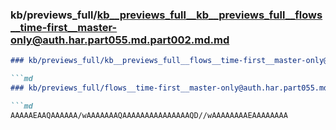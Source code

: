 ### kb/previews_full/kb__previews_full__kb__previews_full__flows__time-first__master-only@auth.har.part055.md.part002.md.md

```md
### kb/previews_full/kb__previews_full__flows__time-first__master-only@auth.har.part055.md.part002.md

```md
### kb/previews_full/flows__time-first__master-only@auth.har.part055.md (part 002)

```md
AAAAAEAAQAAAAAA/wAAAAAAAQAAAAAAAAAAAAAAAQD//wAAAAAAAAEAAAAAAAA
```

```

```

```
